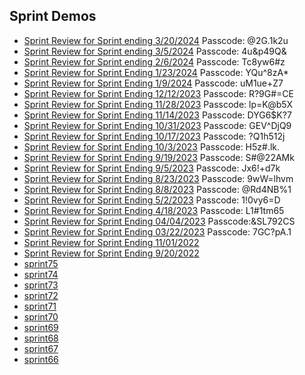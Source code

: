 ## Sprint Demos
* [Sprint Review for Sprint ending 3/20/2024](https://us06web.zoom.us/rec/share/qWOOeZZPHIz7JNdWSNVeg3_fx8-tyTOCzQfa6lQs1CpV2si1yHJScpPTMmCbILc_.J6PE0tdc-uzywq42) Passcode: @2G.1k2u
* [Sprint Review for Sprint ending 3/5/2024](https://us06web.zoom.us/rec/share/KVt1k4V6BmKa6oDr8LcY6-glLuUq5IOShSRPiN5bksEjmVLfemmDfkuf6ISWkpoI.F0AIaiuHN6OvtTk-) Passcode: 4u&p49Q&
* [Sprint Review for Sprint ending 2/6/2024](https://us06web.zoom.us/rec/share/K8TNhWeOpEVYYdG-tvK0z8B1rtCDDF78cCT1O0hyQNZHQwmcj4XlOpjljCdNwwRK.DcLmgN8YoNbeslFS) Passcode: Tc8yw6#z
* [Sprint Review for Sprint Ending 1/23/2024](https://us06web.zoom.us/rec/share/Sxvc_UmcNBs4gyzOGYjPa99vAvxymv7C2LZ-duQW1XmJPxeZTIExPM3-NRbgcCAE.uhEBxQM5YIu8LWLJ) Passcode: YQu^8zA*
* [Sprint Review for Sprint Ending 1/9/2024](https://us06web.zoom.us/rec/share/mYaDrXwoTGvAYcHC4us0jHG88ZsjxQ1ijH_l2AfFLHCkxftCs18cSnMlOS6WyA5h.OeNYlHywcqp-KNj1) Passcode: uM1ue+Z7
* [Sprint Review for Sprint Ending 12/12/2023](https://us06web.zoom.us/rec/share/8zaDCKe9BVYItgPidjLNY5yb_mbw9fLTyzLoXVVz3Qvxjn7hnJ4SQeM4t4ICVmvD.tjcvOTZct_IgfOg-) Passcode: R?9G#=CE
* [Sprint Review for Sprint Ending 11/28/2023](https://us06web.zoom.us/rec/share/eIgY-BdfCUhjcxULsM3aGH12gLvvHA4hY1Zur49g1r9vl0KQsiOD21nmpV--CYYC.juTO1SQ-YW6hbx4k) Passcode: lp=K@b5X
* [Sprint Review for Sprint Ending 11/14/2023](https://us06web.zoom.us/rec/share/ZNsgOuKETq59ViLJNaBkPyHGfAVqZ23Mdh0naVBPqHa3MWVM_T_YZ1f2MBsOPiH9.tArdirSsV7TsIbRX) Passcode: DYG6$K?7
* [Sprint Review for Sprint Ending 10/31/2023](https://us06web.zoom.us/rec/share/VHRs_rKyu686TRYeZ5eUhBwISHnB03QNIb7_iamVtJCdzEh-V2JvITUS4VUiMBsd.TkpOU_LGV8RDf2oB) Passcode: GEV^DjQ9
* [Sprint Review for Sprint Ending 10/17/2023](https://us06web.zoom.us/rec/share/Sq2WPo-2vSGbF3kkYclnTOiy4Nt2pWfPEXEELWK1SVibgidw5x-LFXmSKFff4UFj.gUP4ReRfFgNTLlTv) Passcode: ?Q1h512j
* [Sprint Review for Sprint Ending 10/3/2023](https://us06web.zoom.us/rec/share/Y_YPGaWC1y23LFLypbWW0x-gP7ppktG0tEzZs1Onp-rDYSgWKhxhbDMwoVLZzEJ0.lPLzV6rSpAv20hEK) Passcode: H5z#.lk.
* [Sprint Review for Sprint Ending 9/19/2023](https://us06web.zoom.us/rec/share/pmJC8guu6VU-0naB3cDro-Z2L0ogC9V9zWy7SqX7WNYZ0BRWJ3mhb6qGy8ufCgLr.34RnJTmNEoeU9CJJ) Passcode: S#@22AMk
* [Sprint Review for Sprint Ending 9/5/2023](https://us06web.zoom.us/rec/share/yJxj5KDAY2tX_dSt2i6aXFAvUSmoAtCENmHJ4SLEt0qAynMTQTI_AzcBwtudTYOs.rQqBGX6BnyqhHvRf) Passcode: Jx6!+d7k
* [Sprint Review for Sprint Ending 8/23/2023](https://us06web.zoom.us/rec/share/MEYC_XOh69Ew8-A1AarBcqyF2zIL0_6jOG7QIdsLv37lGzBMby49NA9L1DyAF1at.lpLZGmLAGER0kkKR) Passcode: 9wW=lhvm
*  [Sprint Review for Sprint Ending 8/8/2023](https://us06web.zoom.us/rec/share/TkDnLLGc4SlCSYSylZ_gPC5trT-UEalvdThWZl3oR_UfAVKJLBjmEu8p66PJ0VrN.tAEPrk0DX3tH0eKM) Passcode: @Rd4NB%1
* [Sprint Review for Sprint Ending 5/2/2023](https://us06web.zoom.us/rec/share/udTxvPY9aag9cOMCX-eT-c8aGEify4bbK95edghJAgaq9LY_5A9COBJTTmTregYh.xBY7KPRlBcoKbF0X) Passcode: 1!0vy6=D
* [Sprint Review for Sprint Ending 4/18/2023](https://us06web.zoom.us/rec/share/yRbQvzpZai-3sdr2IRMkMM8eGmd2lyihTCu_8PYghxDSGFp44UAnW_LMBRFWAL3I.C2yjSpGEsNYOabIV) Passcode: L1#1tm65
* [Sprint Review for Sprint Ending 04/04/2023](https://us06web.zoom.us/rec/share/TlqF7ZafdzJXhNc0oOANgnmsR1MS7yRIkjTbuz0wChpVASMyhGGdjuyXo9q0oQXv.lIXtXNsD9XkmrZHw) Passcode:&SL792CS
* [Sprint Review for Sprint Ending 03/22/2023](https://us06web.zoom.us/rec/share/icHKow4i7uvRz0C1ZYzyjpGN6vMGCOVl7hIs7fKGLlPPqbp3qV8Nyr2iG4iXjlMI.o17jJPdDKLsAgluw) Passcode: 7GC?pA.1  
* [Sprint Review for Sprint Ending 11/01/2022](https://github.com/department-of-veterans-affairs/va.gov-team/blob/master/products/health-care/checkin/sprintdemo/sprint-ending-11-01-2022.md)
* [Sprint Review for Sprint Ending 9/20/2022](https://github.com/department-of-veterans-affairs/va.gov-team/blob/master/products/health-care/checkin/sprintdemo/sprint-ending-9-20-2022.md)
* [sprint75](products/health-care/checkin/sprintdemo/Sprint75.md)
* [sprint74](products/health-care/checkin/sprintdemo/Sprint74.md)
* [sprint73](https://github.com/department-of-veterans-affairs/va.gov-team/blob/681b72b88017ec48ff9bc9d3a35f9fbc73a4ffa0/products/health-care/checkin/sprintdemo/Sprint73.md)
* [sprint72](https://github.com/department-of-veterans-affairs/va.gov-team/blob/681b72b88017ec48ff9bc9d3a35f9fbc73a4ffa0/products/health-care/checkin/sprintdemo/Sprint72.md)
* [sprint71](https://github.com/department-of-veterans-affairs/va.gov-team/blob/681b72b88017ec48ff9bc9d3a35f9fbc73a4ffa0/products/health-care/checkin/sprintdemo/Sprint71.md)
* [sprint70](https://github.com/department-of-veterans-affairs/va.gov-team/blob/681b72b88017ec48ff9bc9d3a35f9fbc73a4ffa0/products/health-care/checkin/sprintdemo/Sprint70.md) 
* [sprint69](https://github.com/department-of-veterans-affairs/va.gov-team/blob/681b72b88017ec48ff9bc9d3a35f9fbc73a4ffa0/products/health-care/checkin/sprintdemo/Sprint69.md)
* [sprint68](https://github.com/department-of-veterans-affairs/va.gov-team/blob/681b72b88017ec48ff9bc9d3a35f9fbc73a4ffa0/products/health-care/checkin/sprintdemo/Sprint68.md)
* [sprint67](https://github.com/department-of-veterans-affairs/va.gov-team/blob/681b72b88017ec48ff9bc9d3a35f9fbc73a4ffa0/products/health-care/checkin/sprintdemo/Sprint67.md)
* [sprint66](https://github.com/department-of-veterans-affairs/va.gov-team/blob/681b72b88017ec48ff9bc9d3a35f9fbc73a4ffa0/products/health-care/checkin/sprintdemo/Sprint66.md)








